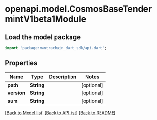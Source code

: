# openapi.model.CosmosBaseTendermintV1beta1Module

## Load the model package
```dart
import 'package:mantrachain_dart_sdk/api.dart';
```

## Properties
Name | Type | Description | Notes
------------ | ------------- | ------------- | -------------
**path** | **String** |  | [optional] 
**version** | **String** |  | [optional] 
**sum** | **String** |  | [optional] 

[[Back to Model list]](../README.md#documentation-for-models) [[Back to API list]](../README.md#documentation-for-api-endpoints) [[Back to README]](../README.md)


